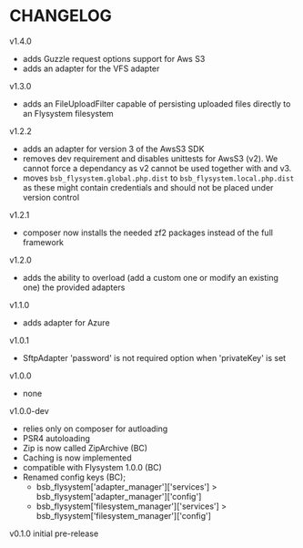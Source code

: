 # CHANGELOG

v1.4.0
- adds Guzzle request options support for Aws S3
- adds an adapter for the VFS adapter

v1.3.0
- adds an FileUploadFilter capable of persisting uploaded files directly to an Flysystem filesystem

v1.2.2
- adds an adapter for version 3 of the AwsS3 SDK
- removes dev requirement and disables unittests for AwsS3 (v2). We cannot force a dependancy as v2 cannot be used together with and v3.
- moves `bsb_flysystem.global.php.dist` to `bsb_flysystem.local.php.dist` as these might contain credentials and should not be placed under version control

v1.2.1
- composer now installs the needed zf2 packages instead of the full framework

v1.2.0
- adds the ability to overload (add a custom one or modify an existing one) the provided adapters

v1.1.0
- adds adapter for Azure

v1.0.1
- SftpAdapter 'password' is not required option when 'privateKey' is set

v1.0.0
- none

v1.0.0-dev
- relies only on composer for autloading
- PSR4 autoloading
- Zip is now called ZipArchive (BC)
- Caching is now implemented
- compatible with Flysystem 1.0.0 (BC)
- Renamed config keys (BC);
  - bsb_flysystem['adapter_manager']['services'] > bsb_flysystem['adapter_manager']['config']
  - bsb_flysystem['filesystem_manager']['services'] > bsb_flysystem['filesystem_manager']['config']

v0.1.0 initial pre-release

